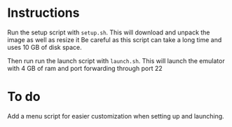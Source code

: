 # Instructions

Run the setup script with `setup.sh`.
This will download and unpack the image as well as resize it
Be careful as this script can take a long time and uses 10 GB of disk space.

Then run run the launch script with `launch.sh`.
This will launch the emulator with 4 GB of ram and port forwarding through port 22

# To do

Add a menu script for easier customization when setting up and launching.
